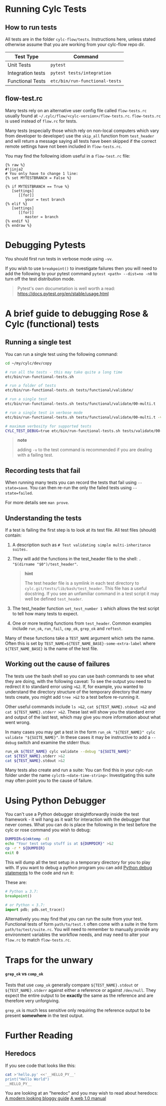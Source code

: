 Running Cylc Tests
================================

## How to run tests

All tests are in the folder `cylc-flow/tests`. Instructions here, unless
stated otherwise assume that you are working from your cylc-flow repo
dir.

| Test Type | Command |
|---|---|
| Unit Tests | `pytest` |
| Integration tests | `pytest tests/integration` |
| Functional Tests | `etc/bin/run-functional-tests` |


## flow-test.rc

Many tests rely on an alternative user config file called
`flow-tests.rc` usually found at
`~/.cylc/flow/<cylc-version>/flow-tests.rc`. `flow-tests.rc` is used
instead of `flow.rc` for tests.

Many tests (especially those which rely on non-local computers which
vary from developer to developer) use the `skip_all` function from
`test_header` and will return a message saying all tests have been
skipped if the correct remote settings have not been included in
`flow-tests.rc`.

You may find the following idiom useful in a `flow-test.rc` file:

<!-- note added raw tags to prevent Jinja2 being interpreted by Jekyll: -->

```
{% raw %}
#!jinja2
# You only have to change 1 line:
{% set MYTESTBRANCH = False %}

{% if MYTESTBRANCH == True %}
   [settings]
      [[for]]
         your = test branch
{% elif %}
   [settings]
      [[for]]
         master = branch
{% endif %}
{% endraw %}
```


Debugging Pytests
=================

You should first run tests in verbose mode using ``-vv``.

If you wish to use ``breakpoint()`` to investigate failures then you will need
to add the following to your pytest command ``pytest <path> --dist=no -n0`` to
turn off the test distribution mode.

>  Pytest's own documetation is well worth a read:
>  https://docs.pytest.org/en/stable/usage.html



A brief guide to debugging Rose & Cylc (functional) tests
=========================================================

## Running a single test

You can run a single test using the following command:

```bash
cd ~/my/cylc/dev/copy

# run all the tests - this may take quite a long time
etc/bin/run-functional-tests.sh

# run a folder of tests
etc/bin/run-functional-tests.sh tests/functional/validate/

# run a single test
etc/bin/run-functional-tests.sh tests/functional/validate/00-multi.t

# run a single test in verbose mode
etc/bin/run-functional-tests.sh tests/functional/validate/00-multi.t -v

# maximum verbosity for supported tests
CYLC_TEST_DEBUG=true etc/bin/run-functional-tests.sh tests/validate/00-multi.t -v
```

> **note**
>
> adding `-v` to the test command is recommended if you are dealing with
> a failing test.

## Recording tests that fail

When running many tests you can record the tests that fail using
`--state=save`. You can then re-run the only the failed tests using
`--state=failed`.

For more details see `man prove`.

## Understanding the tests

If a test is failing the first step is to look at its test file. All
test files (should) contain:

1.  A description such as
    `# Test validating simple multi-inheritance suites.`
2.  They will add the functions in the test_header file to the shell:
    `. "$(dirname "$0")/test_header"`.

    > **hint**
    >
    > The test header file is a symlink in each test directory to
    > `cylc.git/tests/lib/bash/test_header`. This file has a useful
    > docstring. If you see an unfamiliar command in a test script it
    > may well be defined `test_header`.

3.  The test_header function `set_test_number 1` which allows the test
    script to tell how many tests to expect.
4.  One or more testing functions from `test_header`. Common examples
    include `run_ok`, `run_fail`, `cmp_ok`, `grep_ok` and `reftest`.

Many of these functions take a `TEST_NAME` argument which sets the name.
Often this is set by `TEST_NAME=${TEST_NAME_BASE}-some-extra-label`
where `${TEST_NAME_BASE}` is the name of the test file.

## Working out the cause of failures

The tests use the bash shell so you can use bash commands to see what
they are doing, with the following caveat: To see the output you need to
redirect it to standard error using `>&2`. If, for example, you wanted
to understand the directory structure of the temporary directory that
many tests create, you might add `tree >&2` to a test before re-running
it.

Other useful commands include `ls >&2`, `cat ${TEST_NAME}.stdout >&2`
and `cat ${TEST_NAME}.stderr >&2`. These last will show you the standard
error and output of the last test, which may give you more information
about what went wrong.

In many cases you may get a test in the form
`run_ok "${TEST_NAME}" cylc validate "${SUITE_NAME}"`. In these cases it
may be instructive to add a `--debug` switch and examine the stderr
thus:

```bash
run_ok ${TEST_NAME} cylc validate --debug "${SUITE_NAME}"
cat ${TEST_NAME}.stderr >&2
cat ${TEST_NAME}.stdout >&2
```

Many tests also create and run a suite: You can find this in your
cylc-run folder under the name
`cylctb-<date-time-string>`: Investigating this suite may often point you to the
cause of failure.

Using Python Debugger
=====================
You can't use a Python debugger straightforwardly inside the test framework -
it will hang as it wait for interaction with the debugger that never comes.
What you can do is place the following in the test before the cylc or rose
command you wish to debug:

```bash
DUMPDIR=$(mktemp -d)
echo "Your test setup stuff is at ${DUMPDIR}" >&2
cp -r * ${DUMPDIR}
exit 0
```

This will dump all the test setup in a temporary directory for you to play with.
If you want to debug a python program you can add
[Python debug statements](https://docs.python.org/3/library/pdb.html) to
the code and run it:

These are:

```python
# Python ≥ 3.7:
breakpoint()

# or Python < 3.7:
import pdb; pdb.set_trace()
```

Alternatively you may find that you can run the suite from your test.
Functional tests of form `path/to/test.t` often come with a suite in the
form `path/to/test/suite.rc`. You will need to remember to manually
provide any environment variables the workflow needs, and may need to
alter your `flow.rc` to match `flow-tests.rc`.

Traps for the unwary
====================

#### `grep_ok` vs `comp_ok`

Tests that use `comp_ok` generally compare `${TEST_NAME}.stdout` or
`${TEST_NAME}.stderr` against either a reference or against `/dev/null`.
They expect the entire output to be **exactly** the same as the
reference and are therefore very unforgiving.

`grep_ok` is much less sensitive only requiring the reference output to
be present **somewhere** in the test output.

Further Reading
===============

## Heredocs

If you see code that looks like this:

```bash
cat >'hello.py' <<'__HELLO_PY__'
print("Hello World")
__HELLO_PY__
```

You are looking at an "heredoc" and you may wish to read about heredocs:
[A modern looking bloggy guide](https://linuxize.com/post/bash-heredoc/)
[A web 1.0 manual](http://tldp.org/LDP/abs/html/here-docs.html)
